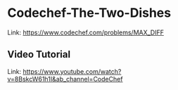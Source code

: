 # Codechef-The-Two-Dishes
Link: https://www.codechef.com/problems/MAX_DIFF
## Video Tutorial
Link: https://www.youtube.com/watch?v=8BskcW61h1I&ab_channel=CodeChef

